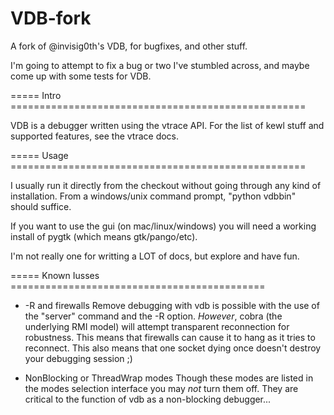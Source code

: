 VDB-fork
========

A fork of @invisig0th's VDB, for bugfixes, and other stuff. 

I'm going to attempt to fix a bug or two I've stumbled across, and maybe come up with some tests for VDB. 
                                          
===== Intro  ===================================================

VDB is a debugger written using the vtrace API.  For the list
of kewl stuff and supported features, see the vtrace docs.


===== Usage  ===================================================

I usually run it directly from the checkout without going through
any kind of installation.  From a windows/unix command prompt,
"python vdbbin" should suffice.

If you want to use the gui (on mac/linux/windows) you will need
a working install of pygtk (which means gtk/pango/etc).

I'm not really one for writting a LOT of docs, but explore and have fun.


===== Known Iusses  ============================================

 * -R and firewalls
    Remove debugging with vdb is possible with the use of the
    "server" command and the -R option.  *However*, cobra
    (the underlying RMI model) will attempt transparent reconnection
    for robustness.  This means that firewalls can cause it to hang
    as it tries to reconnect.  This also means that one socket dying
    once doesn't destroy your debugging session ;)

 * NonBlocking or ThreadWrap modes
    Though these modes are listed in the modes selection interface
    you may *not* turn them off.  They are critical to the function
    of vdb as a non-blocking debugger...

